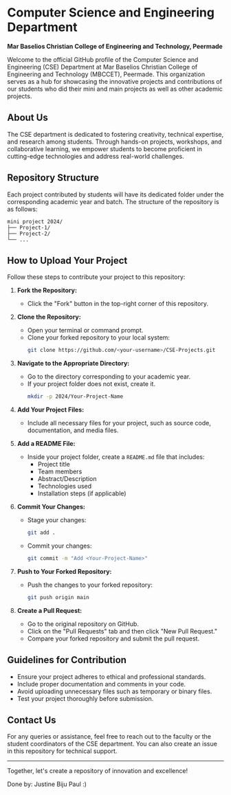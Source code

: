 # Computer Science and Engineering Department

**Mar Baselios Christian College of Engineering and Technology, Peermade**

Welcome to the official GitHub profile of the Computer Science and Engineering (CSE) Department at Mar Baselios Christian College of Engineering and Technology (MBCCET), Peermade. This organization serves as a hub for showcasing the innovative projects and contributions of our students who did their mini and main projects as well as other academic projects.

## About Us

The CSE department is dedicated to fostering creativity, technical expertise, and research among students. Through hands-on projects, workshops, and collaborative learning, we empower students to become proficient in cutting-edge technologies and address real-world challenges.

## Repository Structure

Each project contributed by students will have its dedicated folder under the corresponding academic year and batch. The structure of the repository is as follows:

```
mini project 2024/
├── Project-1/
├── Project-2/
└── ...
```

## How to Upload Your Project

Follow these steps to contribute your project to this repository:

1. **Fork the Repository:**

   - Click the "Fork" button in the top-right corner of this repository.

2. **Clone the Repository:**

   - Open your terminal or command prompt.
   - Clone your forked repository to your local system:
     ```bash
     git clone https://github.com/<your-username>/CSE-Projects.git
     ```

3. **Navigate to the Appropriate Directory:**

   - Go to the directory corresponding to your academic year.
   - If your project folder does not exist, create it.
     ```bash
     mkdir -p 2024/Your-Project-Name
     ```

4. **Add Your Project Files:**

   - Include all necessary files for your project, such as source code, documentation, and media files.

5. **Add a README File:**

   - Inside your project folder, create a `README.md` file that includes:
     - Project title
     - Team members
     - Abstract/Description
     - Technologies used
     - Installation steps (if applicable)

6. **Commit Your Changes:**

   - Stage your changes:
     ```bash
     git add .
     ```
   - Commit your changes:
     ```bash
     git commit -m "Add <Your-Project-Name>"
     ```

7. **Push to Your Forked Repository:**

   - Push the changes to your forked repository:
     ```bash
     git push origin main
     ```

8. **Create a Pull Request:**

   - Go to the original repository on GitHub.
   - Click on the "Pull Requests" tab and then click "New Pull Request."
   - Compare your forked repository and submit the pull request.

## Guidelines for Contribution

- Ensure your project adheres to ethical and professional standards.
- Include proper documentation and comments in your code.
- Avoid uploading unnecessary files such as temporary or binary files.
- Test your project thoroughly before submission.

## Contact Us

For any queries or assistance, feel free to reach out to the faculty or the student coordinators of the CSE department. You can also create an issue in this repository for technical support.

---

Together, let's create a repository of innovation and excellence!






Done by:
Justine Biju Paul :)
